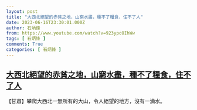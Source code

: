 ```yaml
---
layout: post
title: "大西北絕望的赤貧之地，山窮水盡，種不了糧食，住不了人"
date: 2023-06-16T23:30:01.000Z
author: 石炳鋒
from: https://www.youtube.com/watch?v=923ypcOIhWw
tags: [ 石炳锋 ]
comments: True
categories: [ 石炳锋 ]
---
```

<!--1686958201000-->
[大西北絕望的赤貧之地，山窮水盡，種不了糧食，住不了人](https://www.youtube.com/watch?v=923ypcOIhWw)
------

<div>
【甘肅】攀爬大西北一無所有的大山，令人絕望的地方，沒有一滴水。
</div>
